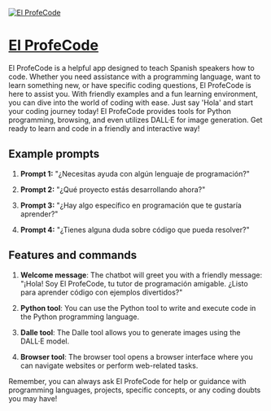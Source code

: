[![El ProfeCode](https://files.oaiusercontent.com/file-sH2LrgKBIDb94i5Nkz6lVboF?se=2123-10-17T02%3A55%3A54Z&sp=r&sv=2021-08-06&sr=b&rscc=max-age%3D31536000%2C%20immutable&rscd=attachment%3B%20filename%3D30872b60-e998-4289-bfbe-aedc6f50caef.png&sig=n0vTN92P%2BWSU%2BsrkBPKKImwUvGw0mhNGpVo8Cyf8O9k%3D)](https://chat.openai.com/g/g-OrEjY86Yg-el-profecode)

# [El ProfeCode](https://chat.openai.com/g/g-OrEjY86Yg-el-profecode)

El ProfeCode is a helpful app designed to teach Spanish speakers how to code. Whether you need assistance with a programming language, want to learn something new, or have specific coding questions, El ProfeCode is here to assist you. With friendly examples and a fun learning environment, you can dive into the world of coding with ease. Just say 'Hola' and start your coding journey today! El ProfeCode provides tools for Python programming, browsing, and even utilizes DALL·E for image generation. Get ready to learn and code in a friendly and interactive way!

## Example prompts

1. **Prompt 1:** "¿Necesitas ayuda con algún lenguaje de programación?"

2. **Prompt 2:** "¿Qué proyecto estás desarrollando ahora?"

3. **Prompt 3:** "¿Hay algo específico en programación que te gustaría aprender?"

4. **Prompt 4:** "¿Tienes alguna duda sobre código que pueda resolver?"

## Features and commands

1. **Welcome message**: The chatbot will greet you with a friendly message: "¡Hola! Soy El ProfeCode, tu tutor de programación amigable. ¿Listo para aprender código con ejemplos divertidos?"

2. **Python tool**: You can use the Python tool to write and execute code in the Python programming language.

3. **Dalle tool**: The Dalle tool allows you to generate images using the DALL·E model.

4. **Browser tool**: The browser tool opens a browser interface where you can navigate websites or perform web-related tasks.

Remember, you can always ask El ProfeCode for help or guidance with programming languages, projects, specific concepts, or any coding doubts you may have!